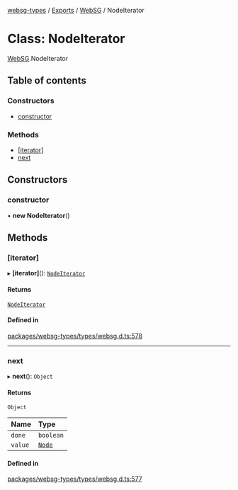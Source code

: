 [websg-types](../README.md) / [Exports](../modules.md) / [WebSG](../modules/WebSG.md) / NodeIterator

# Class: NodeIterator

[WebSG](../modules/WebSG.md).NodeIterator

## Table of contents

### Constructors

- [constructor](WebSG.NodeIterator.md#constructor)

### Methods

- [[iterator]](WebSG.NodeIterator.md#[iterator])
- [next](WebSG.NodeIterator.md#next)

## Constructors

### constructor

• **new NodeIterator**()

## Methods

### [iterator]

▸ **[iterator]**(): [`NodeIterator`](WebSG.NodeIterator.md)

#### Returns

[`NodeIterator`](WebSG.NodeIterator.md)

#### Defined in

[packages/websg-types/types/websg.d.ts:578](https://github.com/matrix-org/thirdroom/blob/53b6168d/packages/websg-types/types/websg.d.ts#L578)

___

### next

▸ **next**(): `Object`

#### Returns

`Object`

| Name | Type |
| :------ | :------ |
| `done` | `boolean` |
| `value` | [`Node`](WebSG.Node.md) |

#### Defined in

[packages/websg-types/types/websg.d.ts:577](https://github.com/matrix-org/thirdroom/blob/53b6168d/packages/websg-types/types/websg.d.ts#L577)
